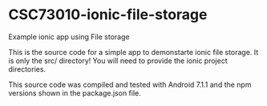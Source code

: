 # CSC73010-ionic-file-storage
Example ionic app using File storage

This is the source code for a simple app to demonstarte ionic file storage.  It is only the src/ directory!
You will need to provide the ionic project directories.

This source code was compiled and tested with Android 7.1.1 and the npm versions shown in the package.json file.
